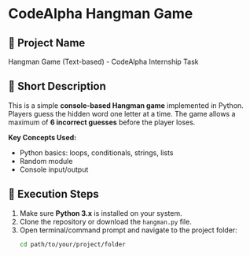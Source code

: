# CodeAlpha Hangman Game

## 📌 Project Name
Hangman Game (Text-based) - CodeAlpha Internship Task

## 📝 Short Description
This is a simple **console-based Hangman game** implemented in Python.  
Players guess the hidden word one letter at a time. The game allows a maximum of **6 incorrect guesses** before the player loses.  

**Key Concepts Used:**  
- Python basics: loops, conditionals, strings, lists  
- Random module  
- Console input/output  

## 🚀 Execution Steps
1. Make sure **Python 3.x** is installed on your system.  
2. Clone the repository or download the `hangman.py` file.  
3. Open terminal/command prompt and navigate to the project folder:  
   ```bash
   cd path/to/your/project/folder
